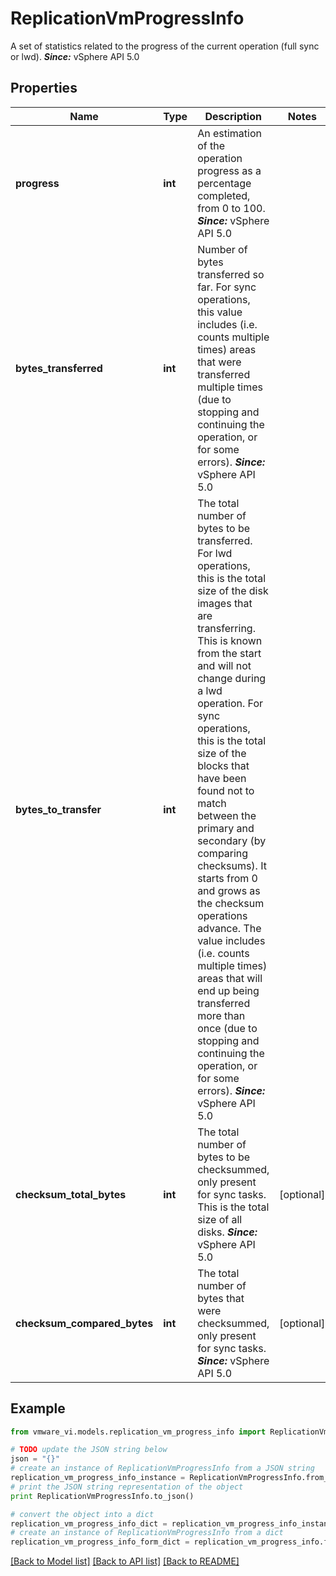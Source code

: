 # ReplicationVmProgressInfo

A set of statistics related to the progress of the current operation (full sync or lwd).  ***Since:*** vSphere API 5.0 

## Properties
Name | Type | Description | Notes
------------ | ------------- | ------------- | -------------
**progress** | **int** | An estimation of the operation progress as a percentage completed, from 0 to 100.  ***Since:*** vSphere API 5.0  | 
**bytes_transferred** | **int** | Number of bytes transferred so far.  For sync operations, this value includes (i.e. counts multiple times) areas that were transferred multiple times (due to stopping and continuing the operation, or for some errors).  ***Since:*** vSphere API 5.0  | 
**bytes_to_transfer** | **int** | The total number of bytes to be transferred.  For lwd operations, this is the total size of the disk images that are transferring. This is known from the start and will not change during a lwd operation.  For sync operations, this is the total size of the blocks that have been found not to match between the primary and secondary (by comparing checksums). It starts from 0 and grows as the checksum operations advance. The value includes (i.e. counts multiple times) areas that will end up being transferred more than once (due to stopping and continuing the operation, or for some errors).  ***Since:*** vSphere API 5.0  | 
**checksum_total_bytes** | **int** | The total number of bytes to be checksummed, only present for sync tasks.  This is the total size of all disks.  ***Since:*** vSphere API 5.0  | [optional] 
**checksum_compared_bytes** | **int** | The total number of bytes that were checksummed, only present for sync tasks.  ***Since:*** vSphere API 5.0  | [optional] 

## Example

```python
from vmware_vi.models.replication_vm_progress_info import ReplicationVmProgressInfo

# TODO update the JSON string below
json = "{}"
# create an instance of ReplicationVmProgressInfo from a JSON string
replication_vm_progress_info_instance = ReplicationVmProgressInfo.from_json(json)
# print the JSON string representation of the object
print ReplicationVmProgressInfo.to_json()

# convert the object into a dict
replication_vm_progress_info_dict = replication_vm_progress_info_instance.to_dict()
# create an instance of ReplicationVmProgressInfo from a dict
replication_vm_progress_info_form_dict = replication_vm_progress_info.from_dict(replication_vm_progress_info_dict)
```
[[Back to Model list]](../README.md#documentation-for-models) [[Back to API list]](../README.md#documentation-for-api-endpoints) [[Back to README]](../README.md)


